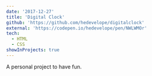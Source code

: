 ```yaml
---
date: '2017-12-27'
title: 'Digital Clock'
github: 'https://github.com/hedevelope/digitalclock'
external: 'https://codepen.io/hedevelope/pen/NWLWMOr'
tech:
  - HTML
  - CSS
showInProjects: true
---
```


A personal project to have fun.

